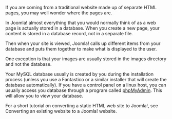 <!-- Filename: Where_are_the_web_pages%3F / Display title: Where are the web pages? -->

If you are coming from a traditional website made up of separate HTML
pages, you may well wonder where the pages are.

In Joomla! almost everything that you would normally think of as a web
page is actually stored in a database. When you create a new page, your
content is stored in a database record, not in a separate file.

Then when your site is viewed, Joomla! calls up different items from
your database and puts them together to make what is displayed to the
user.

One exception is that your images are usually stored in the images
directory and not the database.

Your MySQL database usually is created by you during the installation
process (unless you use a Fantastico or a similar installer that will
create the database automatically). If you have a control panel on a
linux host, you can usually access you database through a program called
<a href="http://www.phpmyadmin.net/"
rel="nofollow noreferrer noopener">phpMyAdmin</a>. This
will allow you to view your database.

For a short tutorial on converting a static HTML web site to Joomla!,
see  Converting an existing website to a Joomla!
website.
